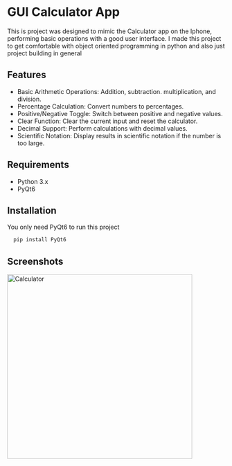 # GUI Calculator App

This is project was designed to mimic the Calculator app on the Iphone, performing basic operations with a good user interface. I made this project to get comfortable with object oriented programming in python and also just project building in general


## Features

- Basic Arithmetic Operations: Addition, subtraction.   multiplication, and division.
- Percentage Calculation: Convert numbers to percentages.
- Positive/Negative Toggle: Switch between positive and negative values.
- Clear Function: Clear the current input and reset the calculator.
- Decimal Support: Perform calculations with decimal values.
- Scientific Notation: Display results in scientific notation if the number is too large.


## Requirements
- Python 3.x
- PyQt6
## Installation

You only need PyQt6 to run this project

```bash  
  pip install PyQt6

```
    
## Screenshots


<img width="427" alt="Calculator" src="https://github.com/user-attachments/assets/4e8a362c-5e6f-4f29-9a6a-cbb41ce12398">

